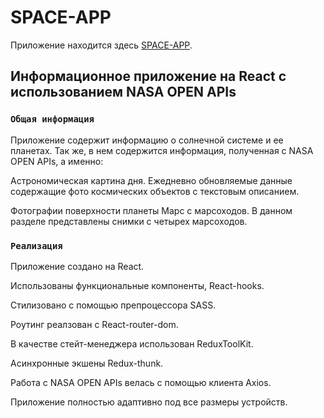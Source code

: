 # SPACE-APP

Приложение находится здесь [SPACE-APP](https://space-app-seven.vercel.app/).

## Информационное приложение на React с использованием NASA OPEN APIs

### `Общая информация`

Приложение содержит информацию о солнечной системе и ее планетах. 
Так же, в нем содержится информация, полученная с NASA OPEN APIs, а именно: 

Астрономическая картина дня. Ежедневно обновляемые данные содержащие фото космических объектов с текстовым описанием.

Фотографии поверхности планеты Марс с марсоходов. В данном разделе представлены снимки с четырех марсоходов.

### `Реализация`

Приложение создано на React.

Использованы функциональные компоненты, React-hooks.

Стилизовано с помощью препроцессора SASS.

Роутинг реалзован с React-router-dom.

В качестве стейт-менеджера использован ReduxToolKit.

Асинхронные экшены Redux-thunk.

Работа с NASA OPEN APIs велась с помощью клиента Axios.

Приложение полностью адаптивно под все размеры устройств.
